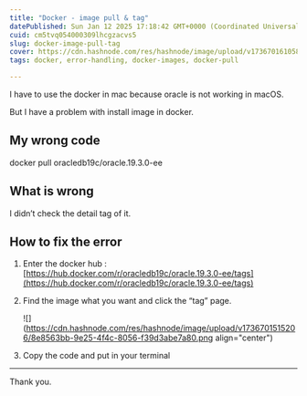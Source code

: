 ```yaml
---
title: "Docker - image pull & tag"
datePublished: Sun Jan 12 2025 17:18:42 GMT+0000 (Coordinated Universal Time)
cuid: cm5tvq054000309lhcgzacvs5
slug: docker-image-pull-tag
cover: https://cdn.hashnode.com/res/hashnode/image/upload/v1736701610583/fcb5b01a-7e23-4285-a67a-d5611b82ad03.png
tags: docker, error-handling, docker-images, docker-pull

---
```


I have to use the docker in mac because oracle is not working in macOS.

But I have a problem with install image in docker.

## My wrong code

docker pull oracledb19c/oracle.19.3.0-ee

## What is wrong

I didn’t check the detail tag of it.

## How to fix the error

1. Enter the docker hub : [https://hub.docker.com/r/oracledb19c/oracle.19.3.0-ee/tags](https://hub.docker.com/r/oracledb19c/oracle.19.3.0-ee/tags)
    
2. Find the image what you want and click the “tag” page.
    
    ![](https://cdn.hashnode.com/res/hashnode/image/upload/v1736701515206/8e8563bb-9e25-4f4c-8056-f39d3abe7a80.png align="center")
    
3. Copy the code and put in your terminal
    

---

Thank you.